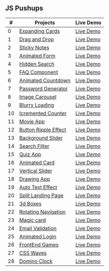 <h2> JS Pushups </h2>

| #   | Projects                                                                                              | Live Demo                                                                       |
| --- | ----------------------------------------------------------------------------------------------------- | ------------------------------------------------------------------------------- |
| 0   | [Expanding Cards](https://github.com/KristinaChausheva/jsPushUps/tree/main/expanding-cards)           | [Live Demo](https://kristinachausheva.github.io/jsPushUps/expanding-cards)      |
| 1   | [Drag and Drop](https://github.com/KristinaChausheva/jsPushUps/tree/main/dragAndDrop)                 | [Live Demo](https://kristinachausheva.github.io/jsPushUps/dragAndDrop)          |
| 2   | [Sticky Notes](https://github.com/KristinaChausheva/jsPushUps/tree/main/sticky-notes)                 | [Live Demo](https://kristinachausheva.github.io/jsPushUps/sticky-notes)         |
| 3   | [Animated Form](https://github.com/KristinaChausheva/jsPushUps/tree/main/animated-form)               | [Live Demo](https://kristinachausheva.github.io/jsPushUps/animated-form)        |
| 4   | [Hidden Search](https://github.com/KristinaChausheva/jsPushUps/tree/main/hidden-search)               | [Live Demo](https://kristinachausheva.github.io/jsPushUps/hidden-search)        |
| 5   | [FAQ Component](https://github.com/KristinaChausheva/jsPushUps/tree/main/FAQ)                         | [Live Demo](https://kristinachausheva.github.io/jsPushUps/FAQ)                  |
| 6   | [Animated Countdown](https://github.com/KristinaChausheva/jsPushUps/tree/main/animated-countdown)     | [Live Demo](https://kristinachausheva.github.io/jsPushUps/animated-countdown)   |
| 7   | [Password Generator](https://github.com/KristinaChausheva/jsPushUps/tree/main/password-generator)     | [Live Demo](https://kristinachausheva.github.io/jsPushUps/password-generator)   |
| 8   | [Image Carousel](https://github.com/KristinaChausheva/jsPushUps/tree/main/image-carousel)             | [Live Demo](https://kristinachausheva.github.io/jsPushUps/image-carousel)       |
| 9   | [Blurry Loading](https://github.com/KristinaChausheva/jsPushUps/tree/main/blurry-loading)             | [Live Demo](https://kristinachausheva.github.io/jsPushUps/blurry-loading)       |
| 10  | [Icremented Counter](https://github.com/KristinaChausheva/jsPushUps/tree/main/incremented-counter)    | [Live Demo](https://kristinachausheva.github.io/jsPushUps/incremented-counter)  |
| 11  | [Movie App](https://github.com/KristinaChausheva/jsPushUps/tree/main/movie-app)                       | [Live Demo](https://kristinachausheva.github.io/jsPushUps/movie-app)            |
| 12  | [Button Ripple Effect](https://github.com/KristinaChausheva/jsPushUps/tree/main/button-ripple-effect) | [Live Demo](https://kristinachausheva.github.io/jsPushUps/button-ripple-effect) |
| 13  | [Background Slider](https://github.com/KristinaChausheva/jsPushUps/tree/main/background-slider)       | [Live Demo](https://kristinachausheva.github.io/jsPushUps/background-slider)    |
| 14  | [Search Filter](https://github.com/KristinaChausheva/jsPushUps/tree/main/search-filter)               | [Live Demo](https://kristinachausheva.github.io/jsPushUps/search-filter)        |
| 15  | [Quiz App](https://github.com/KristinaChausheva/jsPushUps/tree/main/quiz-app)                         | [Live Demo](https://kristinachausheva.github.io/jsPushUps/quiz-app)             |
| 16  | [Animated Card](https://github.com/KristinaChausheva/jsPushUps/tree/main/card)                        | [Live Demo](https://kristinachausheva.github.io/jsPushUps/card)                 |
| 17  | [Vertical Slider](https://github.com/KristinaChausheva/jsPushUps/tree/main/vertical-slider)           | [Live Demo](https://kristinachausheva.github.io/jsPushUps/vertical-slider)      |
| 18  | [Drawing App](https://github.com/KristinaChausheva/jsPushUps/tree/main/drawing-app)                   | [Live Demo](https://kristinachausheva.github.io/jsPushUps/drawing-app)          |
| 19  | [Auto Text Effect](https://github.com/KristinaChausheva/jsPushUps/tree/main/auto-text-effect)         | [Live Demo](https://kristinachausheva.github.io/jsPushUps/auto-text-effect)     |
| 20  | [Split Landing Page](https://github.com/KristinaChausheva/jsPushUps/tree/main/split-landing-page)     | [Live Demo](https://kristinachausheva.github.io/jsPushUps/split-landing-page)   |
| 21  | [3d Boxes](https://github.com/KristinaChausheva/jsPushUps/tree/main/3d-boxes)                         | [Live Demo](https://kristinachausheva.github.io/jsPushUps/3d-boxes)             |
| 22  | [Rotating Navigation](https://github.com/KristinaChausheva/jsPushUps/tree/main/rotating-nav)          | [Live Demo](https://kristinachausheva.github.io/jsPushUps/rotating-nav)         |
| 23  | [Magic card](https://github.com/KristinaChausheva/jsPushUps/tree/main/magic-card)                     | [Live Demo](https://kristinachausheva.github.io/jsPushUps/magic-card)           |
| 24  | [Email Validation](https://github.com/KristinaChausheva/jsPushUps/tree/main/email-validation)         | [Live Demo](https://kristinachausheva.github.io/jsPushUps/email-validation)     |
| 25  | [Animated Login](https://github.com/KristinaChausheva/jsPushUps/tree/main/animated-login)             | [Live Demo](https://kristinachausheva.github.io/jsPushUps/animated-login)       |
| 26  | [FrontEnd Games](https://github.com/KristinaChausheva/jsPushUps/tree/main/frontend-games)             | [Live Demo](https://kristinachausheva.github.io/jsPushUps/frontend-games)       |
| 27  | [CSS Waves](https://github.com/KristinaChausheva/jsPushUps/tree/main/css-waves)                       | [Live Demo](https://kristinachausheva.github.io/jsPushUps/css-wavess)           |
| 28  | [Domino Clock](https://github.com/KristinaChausheva/jsPushUps/tree/main/domino-clock)                 | [Live Demo](https://kristinachausheva.github.io/jsPushUps/domino-clock)         |
